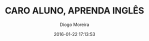---
title:  "CARO ALUNO, APRENDA INGLÊS"
date:   2016-01-22 17:13:53
categories: jekyll update
image: /img/posts/english.jpg
description: Atualmente a boa relação com a língua inglesa tornou-se requisito mínimo para desenvolvedores, é sobre isto que este post fala, além de conter dicas de como começar o seu aprendizado.
link: http://diogodmoreira.com/blog/2016/01/22/aprenda-ingles.html
keywords: dica, opinião
author: Diogo Moreira
featured: true
---